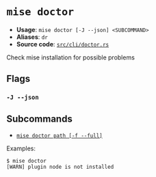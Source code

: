 # `mise doctor`

- **Usage**: `mise doctor [-J --json] <SUBCOMMAND>`
- **Aliases**: `dr`
- **Source code**: [`src/cli/doctor.rs`](https://github.com/jdx/mise/blob/main/src/cli/doctor.rs)

Check mise installation for possible problems

## Flags

### `-J --json`

## Subcommands

- [`mise doctor path [-f --full]`](/cli/doctor/path.md)

Examples:

```
$ mise doctor
[WARN] plugin node is not installed
```
